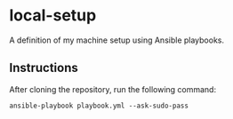 # local-setup
A definition of my machine setup using Ansible playbooks.

## Instructions
After cloning the repository, run the following command:

```ansible-playbook playbook.yml --ask-sudo-pass```
